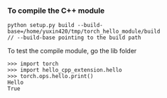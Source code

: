 ### To compile the C++ module
```
python setup.py build --build-base=/home/yuxin420/tmp/torch_hello_module/build
// --build-base pointing to the build path
```

To test the compile module, go the lib folder
```
>>> import torch
>>> import hello_cpp_extension.hello
>>> torch.ops.hello.print()
Hello
True
```